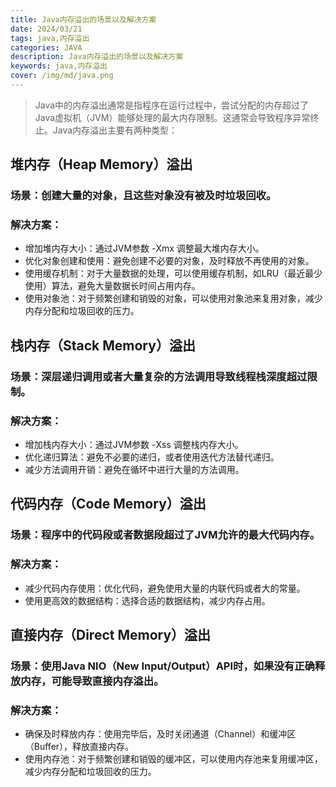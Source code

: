 ```yaml
---
title: Java内存溢出的场景以及解决方案
date: 2024/03/21
tags: java,内存溢出
categories: JAVA
description: Java内存溢出的场景以及解决方案
keywords: java,内存溢出
cover: /img/md/java.png
---
```



> Java中的内存溢出通常是指程序在运行过程中，尝试分配的内存超过了Java虚拟机（JVM）能够处理的最大内存限制。这通常会导致程序异常终止。Java内存溢出主要有两种类型：

## 堆内存（Heap Memory）溢出
### 场景：创建大量的对象，且这些对象没有被及时垃圾回收。
### 解决方案：

- 增加堆内存大小：通过JVM参数 -Xmx 调整最大堆内存大小。
- 优化对象创建和使用：避免创建不必要的对象，及时释放不再使用的对象。
- 使用缓存机制：对于大量数据的处理，可以使用缓存机制，如LRU（最近最少使用）算法，避免大量数据长时间占用内存。
- 使用对象池：对于频繁创建和销毁的对象，可以使用对象池来复用对象，减少内存分配和垃圾回收的压力。

## 栈内存（Stack Memory）溢出
### 场景：深层递归调用或者大量复杂的方法调用导致线程栈深度超过限制。
### 解决方案：

- 增加栈内存大小：通过JVM参数 -Xss 调整栈内存大小。
- 优化递归算法：避免不必要的递归，或者使用迭代方法替代递归。
- 减少方法调用开销：避免在循环中进行大量的方法调用。

## 代码内存（Code Memory）溢出
### 场景：程序中的代码段或者数据段超过了JVM允许的最大代码内存。
### 解决方案：

- 减少代码内存使用：优化代码，避免使用大量的内联代码或者大的常量。
- 使用更高效的数据结构：选择合适的数据结构，减少内存占用。

## 直接内存（Direct Memory）溢出
### 场景：使用Java NIO（New Input/Output）API时，如果没有正确释放内存，可能导致直接内存溢出。
### 解决方案：

- 确保及时释放内存：使用完毕后，及时关闭通道（Channel）和缓冲区（Buffer），释放直接内存。
- 使用内存池：对于频繁创建和销毁的缓冲区，可以使用内存池来复用缓冲区，减少内存分配和垃圾回收的压力。
